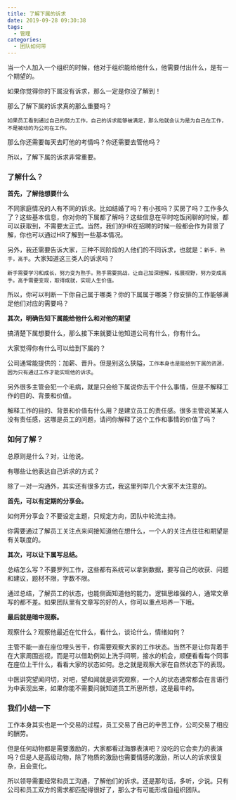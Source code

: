 ```yaml
---
title: 了解下属的诉求
date: 2019-09-28 09:30:38
tags: 
  - 管理
categories:
  - 团队如何带
---
```


当一个人加入一个组织的时候，他对于组织能给他什么，他需要付出什么，是有一个期望的。

如果你觉得你的下属没有诉求，那么一定是你没了解到！
<!--more-->

那么了解下属的诉求真的那么重要吗？

`如果员工看到通过自己的努力工作，自己的诉求能够被满足，那么他就会认为是为自己在工作，不是被动的为公司在工作。`

那么你还需要每天去盯他的考情吗？你还需要去管他吗？

所以，了解下属的诉求非常重要。

### 了解什么？

**首先，了解他想要什么**

不同家庭情况的人有不同的诉求。比如结婚了吗？有小孩吗？买房了吗？工作多久了？这些基本信息，你对你的下属都了解吗？这些信息在平时吃饭闲聊的时候，都可以获取到，不需要太正式。当然，我们的HR在招聘的时候一般都会作为背景了解，你也可以通过HR了解到一些基本情况。

另外，我还需要告诉大家，三种不同阶段的人他们的不同诉求，也就是：`新手，熟手，高手`。大家知道这三类人的诉求吗？

`新手需要学习和成长，努力变为熟手。熟手需要挑战，让自己加深理解，拓展视野，努力变成高手。高手需要变现，取得成就，实现人生价值。`

所以，你可以判断一下你自己属于哪类？你的下属属于哪类？你安排的工作能够满足他们对应的需要吗？

**其次，明确告知下属能给他什么和对他的期望**

搞清楚下属想要什么，那么接下来就要让他知道公司有什么，你有什么。

大家觉得你有什么可以给到下属的？

公司通常能提供的：加薪、晋升。但是别这么狭隘，`工作本身也是能给到下属的资源，因为只有通过工作才能实现他的诉求`。

另外很多主管会犯一个毛病，就是只会给下属说你去干个什么事情，但是不解释工作的目的、背景和价值。

解释工作的目的、背景和价值有什么用？是建立员工的责任感。很多主管说某某人没有责任感，这哪是员工的问题，请问你解释了这个工作和事情的价值了吗？

### 如何了解？

总原则是什么？对，让他说。

有哪些让他表达自己诉求的方式？

除了一对一沟通外，其实还有很多方式，我这里列举几个大家不太注意的。

**首先，可以有定期的分享会。**

如何开分享会？不要设定主题，只规定方向，团队中轮流主持。

你需要通过了解员工关注点来间接知道他在想什么，一个人的关注点往往和期望是有关联度的。

**其次，可以让下属写总结。**

总结怎么写？不要罗列工作，这些都有系统可以拿到数据，要写自己的收获、问题和建议，题材不限，字数不限。

通过总结，了解员工的状态，也能侧面知道他的能力。逻辑思维强的人，通常文章写的都不差。如果团队里有文章写的好的人，你可以重点培养一下哦。

**最后就是暗中观察。**

观察什么？观察他最近在忙什么，看什么，谈论什么，情绪如何？

主管不能一直在座位埋头苦干，你需要观察大家的工作状态。当然不是让你背着手在大家周围巡视，而是可以借助例如上洗手间啊，接水的机会，顺便看看每个同事在座位上干什么，看看大家的状态如何。总之就是观察大家在自然状态下的表现。

中医讲究望闻问切，对吧，望和闻就是讲究观察，一个人的状态通常都会在言语行为中表现出来，如果你能不需要问就知道员工所思所想，这是最牛的。

### 我们小结一下

工作本身其实也是一个交易的过程，员工交易了自己的辛苦工作，公司交易了相应的酬劳。

但是任何动物都是需要激励的，大家都看过海豚表演吧？没吃的它会卖力的表演吗？但是人是高级动物，除了物质的激励也需要情感的激励，所以人的诉求很复杂，且会变化。

所以领导需要经常和员工沟通，了解他们的诉求。还是那句话，多听，少说。只有公司和员工双方的需求都匹配得很好了，那么才有可能形成自组织团队。